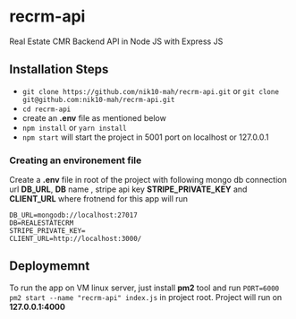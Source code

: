 # recrm-api
Real Estate CMR Backend API in Node JS with Express JS

## Installation Steps
 - `git clone https://github.com/nik10-mah/recrm-api.git` or `git clone git@github.com:nik10-mah/recrm-api.git`
 - `cd recrm-api`
 - create an **.env** file as mentioned below
 - `npm install` or `yarn install`
 - `npm start` will start the project in 5001 port on localhost or 127.0.0.1 


### Creating an environement file
Create a **.env** file in root of the project with following mongo db connection url **DB_URL**, **DB** name , stripe api key **STRIPE_PRIVATE_KEY** and  **CLIENT_URL** where frotnend for this app will run
```
DB_URL=mongodb://localhost:27017
DB=REALESTATECRM
STRIPE_PRIVATE_KEY=
CLIENT_URL=http://localhost:3000/
```

## Deploymemnt
To run the app on VM linux server, just install **pm2** tool and run `PORT=6000 pm2 start --name "recrm-api" index.js` in project root. Project will run on **127.0.0.1:4000**
